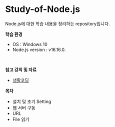 # Study-of-Node.js

Node.js에 대한 학습 내용을 정리하는 repository입니다.

**학습 환경**
- OS : Windows 10
- Node.js version : v16.16.0.

<br>

**참고 강의 및 자료**
- [생활코딩](https://opentutorials.org/course/3332)

**목차**
- 설치 및 초기 Setting
- 웹 서버 구동
- URL
- File 읽기
